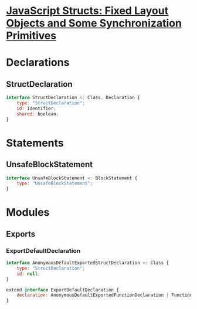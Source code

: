 # [JavaScript Structs: Fixed Layout Objects and Some Synchronization Primitives](proposal-structs)

# Declarations

## StructDeclaration
```js
interface StructDeclaration <: Class, Declaration {
    type: "StructDeclaration";
    id: Identifier;
    shared: boolean;
}
```

# Statements

## UnsafeBlockStatement

```js
interface UnsafeBlockStatement <: BlockStatement {
    type: "UnsafeBlockStatement";
}
```

# Modules

## Exports

### ExportDefaultDeclaration
```js
interface AnonymousDefaultExportedStructDeclaration <: Class {
    type: "StructDeclaration";
    id: null;
}

extend interface ExportDefaultDeclaration {
    declaration: AnonymousDefaultExportedFunctionDeclaration | FunctionDeclaration | AnonymousDefaultExportedClassDeclaration | ClassDeclaration | AnonymousDefaultExportedStructDeclaration | StructDeclaration | Expression
}
```

[proposal-structs]: https://github.com/tc39/proposal-structs